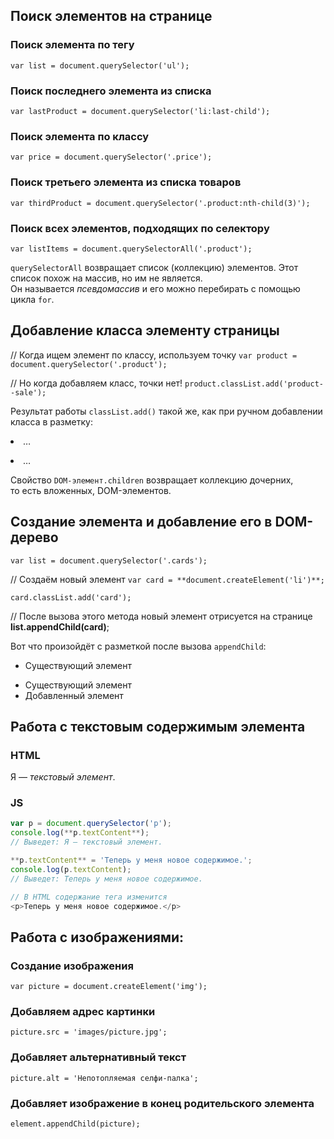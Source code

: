 ## Поиск элементов на странице

### Поиск элемента по тегу

`var list = document.querySelector('ul');`

### Поиск последнего элемента из списка

`var lastProduct = document.querySelector('li:last-child');`

### Поиск элемента по классу

`var price = document.querySelector('.price');`

### Поиск третьего элемента из списка товаров

`var thirdProduct = document.querySelector('.product:nth-child(3)');`

### Поиск **всех** элементов, подходящих по селектору

`var listItems = document.querySelectorAll('.product');`

`querySelectorAll` возвращает список (коллекцию) элементов. Этот список похож на массив, но им не является. Он называется _псевдомассив_ и его можно перебирать с помощью цикла `for`.

## Добавление класса элементу страницы

// Когда ищем элемент по классу, используем точку
`var product = document.querySelector('.product');`

// Но когда добавляем класс, точки нет!
`product.classList.add('product--sale');`

Результат работы `classList.add()` такой же, как при ручном добавлении класса в разметку:

_<!-- Исходное состояние разметки -->_
<li class="product">
  …
</li>

_<!-- Состояние после вызова classList.add -->_
<li class="product product--sale">
  …
</li>


Свойство `DOM-элемент.children` возвращает коллекцию дочерних, то есть вложенных, DOM-элементов.

## Создание элемента и добавление его в DOM-дерево

`var list = document.querySelector('.cards');`

// Создаём новый элемент
`var card = **document.createElement('li')**;`

`card.classList.add('card');`

// После вызова этого метода новый элемент отрисуется на странице
**list.appendChild(card)**;

Вот что произойдёт с разметкой после вызова `appendChild`:

_<!-- Исходное состояние разметки -->_
<ul class="cards">
  <li class="card">Существующий элемент</li>
</ul>

_<!-- Состояние после вызова appendChild -->_
<ul class="cards">
  <li class="card">Существующий элемент</li>
  <li class="card">Добавленный элемент</li>
</ul>

## Работа с текстовым содержимым элемента
### HTML
<p>Я — <em>текстовый элемент</em>.</p>

### JS

```js
var p = document.querySelector('p');
console.log(**p.textContent**);
// Выведет: Я — текстовый элемент.

**p.textContent** = 'Теперь у меня новое содержимое.';
console.log(p.textContent);
// Выведет: Теперь у меня новое содержимое.

// В HTML содержание тега изменится
<p>Теперь у меня новое содержимое.</p>
```

## Работа с изображениями:

### Создание изображения

`var picture = document.createElement('img');`

### Добавляем адрес картинки

`picture.src = 'images/picture.jpg';`

### Добавляет альтернативный текст

`picture.alt = 'Непотопляемая селфи-палка';`

### Добавляет изображение в конец родительского элемента

`element.appendChild(picture);`
